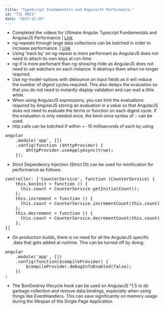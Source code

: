 ```yaml
---
title: "TypeScript Fundamentals and AngularJS Performance."
id: "TIL 0021"
date: "2017-12-29"
---
```


* Completed the videos for Ultimate Angular Typscript Fundamentals and AngularJS Performance | [Link](https://ultimateangular.com/courses/) 
* ng-repeats through large data collections can be batched in order to increase performance. | [Link](https://github.com/UltimateAngular/angular-1-performance-src/blob/master/08-ng-repeat-batching/js/components/todos.component.js#L42)
* Using 'track by' on ng-repeat is more performant as AngularJS does not need to attach its own keys at run-time
* ng-if is more perfomant than ng-show/ng-hide as AngularJS does not need to set watchers on each instance. It destroys them when no longer required. 
* Use ng-model-options with debounce on input fields as it will reduce the number of digest cycles required. This also delays the evaluation so that you do not need to instantly display validation and can wait a little while. 
* When using AngularJS expressions, you can limit the evaluations required by AngularJS storing an evaluation in a value so that AngularJS does not need to evaluate the terms or function on each digest cycle. If the evaluation is only needed once, the bind-once syntax of :: can be used. 
* http calls can be batched if within +- 10 milliseconds of each by using 
<pre>
angular
	.module('app', [])
	.config(function ($httpProvider) {
		$httpProvider.useApplyAsync(true);
	});
</pre>
* Strict Dependency Injection (Strict DI) can be used for minification for performance as follows: 
<pre>
controller: ['CounterService', function (CounterService) {
    this.$onInit = function () {
      this.count = CounterService.getInitialCount();
    };
    this.increment = function () {
      this.count = CounterService.incrementCount(this.count);
    };
    this.decrement = function () {
      this.count = CounterService.decrementCount(this.count);
    };
}]
</pre>
* On production builds, there is no need for all the AngularJS specific .data that gets added at runtime. This can be turned off by doing: 
<pre>
angular
	.module('app', [])
	.config(function($compileProvider) {
		$compileProvider.debugInfoEnabled(false);
	})
;
</pre>
* The $onDestroy lifecycle hook can be used on AngularJS ^1.5 to do garbage collection and remove data bindings, especially when using things like EventHandlers. This can save significantly on memory usage during the lifespan of the Single Page Application. 